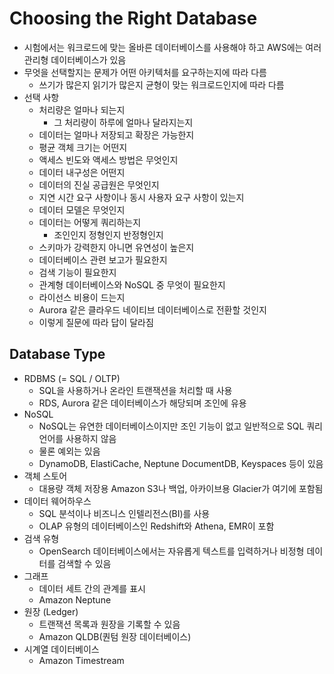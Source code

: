 # Choosing the Right Database

- 시험에서는 워크로드에 맞는 올바른 데이터베이스를 사용해야 하고 AWS에는 여러 관리형 데이터베이스가 있음
- 무엇을 선택할지는 문제가 어떤 아키텍처를 요구하는지에 따라 다름
	- 쓰기가 많은지 읽기가 많은지 균형이 맞는 워크로드인지에 따라 다름
- 선택 사항
	- 처리량은 얼마나 되는지
		- 그 처리량이 하루에 얼마나 달라지는지
	- 데이터는 얼마나 저장되고 확장은 가능한지
	- 평균 객체 크기는 어떤지
	- 액세스 빈도와 액세스 방법은 무엇인지
	- 데이터 내구성은 어떤지
	- 데이터의 진실 공급원은 무엇인지
	- 지연 시간 요구 사항이나 동시 사용자 요구 사항이 있는지
	- 데이터 모델은 무엇인지
	- 데이터는 어떻게 쿼리하는지
		- 조인인지 정형인지 반정형인지
	- 스키마가 강력한지 아니면 유연성이 높은지
	- 데이터베이스 관련 보고가 필요한지
	- 검색 기능이 필요한지
	- 관계형 데이터베이스와 NoSQL 중 무엇이 필요한지
	- 라이선스 비용이 드는지
	- Aurora 같은 클라우드 네이티브 데이터베이스로 전환할 것인지
	- 이렇게 질문에 따라 답이 달라짐

## Database Type

- RDBMS (= SQL / OLTP)
	- SQL을 사용하거나 온라인 트랜잭션을 처리할 때 사용
	- RDS, Aurora 같은 데이터베이스가 해당되며 조인에 유용
- NoSQL
	- NoSQL는 유연한 데이터베이스이지만 조인 기능이 없고 일반적으로 SQL 쿼리 언어를 사용하지 않음
	- 물론 예외는 있음
	- DynamoDB, ElastiCache, Neptune DocumentDB, Keyspaces 등이 있음
- 객체 스토어
	- 대용량 객체 저장용 Amazon S3나 백업, 아카이브용 Glacier가 여기에 포함됨
- 데이터 웨어하우스
	- SQL 분석이나 비즈니스 인텔리전스(BI)를 사용
	- OLAP 유형의 데이터베이스인 Redshift와 Athena, EMR이 포함
- 검색 유형
	- OpenSearch 데이터베이스에서는 자유롭게 텍스트를 입력하거나 비정형 데이터를 검색할 수 있음
- 그래프
	- 데이터 세트 간의 관계를 표시
	- Amazon Neptune
- 원장 (Ledger)
	- 트랜잭션 목록과 원장을 기록할 수 있음
	- Amazon QLDB(퀀텀 원장 데이터베이스)
- 시계열 데이터베이스
	- Amazon Timestream
